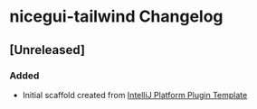 <!-- Keep a Changelog guide -> https://keepachangelog.com -->

# nicegui-tailwind Changelog

## [Unreleased]
### Added
- Initial scaffold created from [IntelliJ Platform Plugin Template](https://github.com/JetBrains/intellij-platform-plugin-template)
